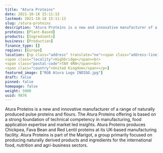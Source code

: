 ```yaml
---
title: "Atura Proteins"
date: 2021-10-18 15:11:13
lastmod: 2021-10-18 15:11:13
slug: /atura-proteins
description: "Atura Proteins is a new and innovative manufacturer of a range of naturally produced pulse proteins and flours. The Atura Proteins offering is based on a strong foundation of technical competency in manufacturing, food application expertise and market led insights.  Atura Proteins produces Chickpea, Fava Bean and Red Lentil proteins at its UK-based manufacturing facility. Atura Proteins is part of the Marigot, a group primarily focused on producing naturally derived products and ingredients for the international food, nutrition and agri-business sectors."
proteins: [Plant-Based]
products: [Ingredients]
business: [Production]
finance_type: []
regions: [Europe]
location: [<p class="address" translate="no"><span class="address-line1">Factory Lane</span><br>
<span class="locality">Highbridge</span><br>
<span class="postal-code">TA9 4RN</span><br>
<span class="country">United Kingdom</span></p>]
featured_image: ["RGB Atura Logo INDIGO.jpg"]
draft: false
pinned: false
homepage: false
weight: 5000
uuid: 9876
---
```

<p>Atura Proteins is a new and innovative manufacturer of a range of naturally produced pulse proteins and flours. The Atura Proteins offering is based on a strong foundation of technical competency in manufacturing, food application expertise and market led insights.  Atura Proteins produces Chickpea, Fava Bean and Red Lentil proteins at its UK-based manufacturing facility. Atura Proteins is part of the Marigot, a group primarily focused on producing naturally derived products and ingredients for the international food, nutrition and agri-business sectors.</p>

